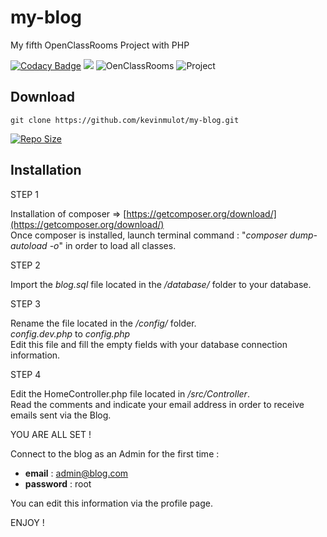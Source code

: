 # my-blog
My fifth OpenClassRooms Project with PHP

[![Codacy Badge](https://api.codacy.com/project/badge/Grade/2d39dd182b99412597f9118c7f04e387)](https://www.codacy.com/app/kevinmulot/my-blog?utm_source=github.com&amp;utm_medium=referral&amp;utm_content=kevinmulot/my-blog&amp;utm_campaign=Badge_Grade)
<a href="https://codeclimate.com/github/kevinmulot/my-blog/maintainability"><img src="https://api.codeclimate.com/v1/badges/f7932e8cad48b61dcbf6/maintainability" /></a>
![OenClassRooms](https://img.shields.io/badge/OpenClassRooms-DA_PHP/SF-blue.svg)
![Project](https://img.shields.io/badge/Project-5-blue.svg)

## Download

`git clone https://github.com/kevinmulot/my-blog.git`  
  
[![Repo Size](https://img.shields.io/github/repo-size/kevinmulot/my-blog?label=Repo+Size)](https://github.com/kevinmulot/my-blog/tree/master)

## Installation
STEP 1  

Installation of composer => [https://getcomposer.org/download/](https://getcomposer.org/download/)  
Once composer is installed, launch terminal command : "*composer* *dump-autoload* *-o*" in order to load all classes.

STEP 2

Import the *blog.sql* file located in the */database/* folder to your database.

STEP 3
  
Rename the file located in the */config/* folder.  
*config.dev.php* to *config.php*  
Edit this file and fill the empty fields with your database connection information.

STEP 4

Edit the HomeController.php file located in */src/Controller*.  
Read the comments and indicate your email address in order to receive emails sent via the Blog.

YOU ARE ALL SET !

Connect to the blog as an Admin for the first time :
- **email** : admin@blog.com
- **password** : root

You can edit this information via the profile page.

ENJOY !
